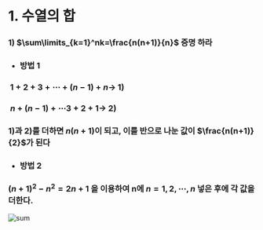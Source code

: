 # 1. 수열의 합
### 1) $\sum\limits_{k=1}^nk=\frac{n(n+1)}{n}$ 증명 하라
* ### 방법 1
### $\ 1+2+3+\cdots +(n-1)+n\longrightarrow$    1)
### $\ n+(n-1)+\cdots 3+2+1\longrightarrow$     2)
### 1)과 2)를 더하면 $n(n+1)$이 되고, 이를 반으로 나눈 값이 $\frac{n(n+1)}{2}$가 된다
* ### 방법 2
### $(n+1)^2-n^2=2n+1$ 을 이용하여 n에 $n=1,2, \cdots,n$ 넣은 후에 각 값을 더한다.
![sum](https://github.com/DooHub/Electromagnetic_Math/assets/99073912/920e15e5-a4d3-4271-a583-4c26387b3f2d)

